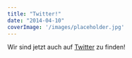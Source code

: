 ```yaml
---
title: "Twitter!"
date: "2014-04-10"
coverImage: '/images/placeholder.jpg'
---
```


Wir sind jetzt auch auf [Twitter](https://twitter.com/Hackzogtum) zu finden!
